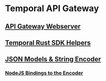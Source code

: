 # Temporal API Gateway

## [API Gateway Webserver](./crates/apig_server/README.md)

## [Temporal Rust SDK Helpers](./crates/temporal-sdk-helpers/README.md)

## [JSON Models & String Encoder](./crates/temporal-json/README.md)

### [NodeJS Bindings to the Encoder](./crates/temporal-json-node/README.md)